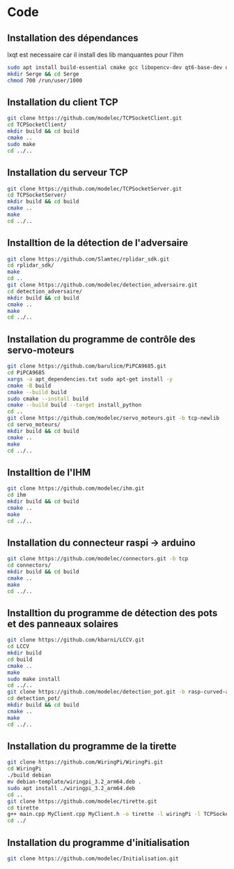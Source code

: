 # Code

## Installation des dépendances
lxqt est necessaire car il install des lib manquantes pour l'ihm

```BASH
sudo apt install build-essential cmake gcc libopencv-dev qt6-base-dev qt6-base-dev-tools lxqt-core qt6-wayland libcamera-dev
mkdir Serge && cd Serge
chmod 700 /run/user/1000
```

## Installation du client TCP
```BASH
git clone https://github.com/modelec/TCPSocketClient.git
cd TCPSocketClient/
mkdir build && cd build
cmake ..
sudo make 
cd ../..
```

## Installation du serveur TCP
```BASH
git clone https://github.com/modelec/TCPSocketServer.git
cd TCPSocketServer/
mkdir build && cd build
cmake ..
make
cd ../..
```

## Installtion de la détection de l'adversaire
```BASH
git clone https://github.com/Slamtec/rplidar_sdk.git
cd rplidar_sdk/
make
cd ..
git clone https://github.com/modelec/detection_adversaire.git
cd detection_adversaire/
mkdir build && cd build
cmake ..
make
cd ../..
```

## Installation du programme de contrôle des servo-moteurs
````Bash
git clone https://github.com/barulicm/PiPCA9685.git
cd PiPCA9685
xargs -a apt_dependencies.txt sudo apt-get install -y
cmake -B build
cmake --build build
sudo cmake --install build
cmake --build build --target install_python
cd ..
git clone https://github.com/modelec/servo_moteurs.git -b tcp-newlib
cd servo_moteurs/
mkdir build && cd build
cmake ..
make
cd ../..
````

## Installtion de l'IHM
````Bash
git clone https://github.com/modelec/ihm.git
cd ihm
mkdir build && cd build
cmake ..
make
cd ../..
````

## Installation du connecteur raspi -> arduino
````Bash
git clone https://github.com/modelec/connectors.git -b tcp
cd connectors/
mkdir build && cd build
cmake ..
make
cd ../..
````

## Installtion du programme de détection des pots et des panneaux solaires
````Bash
git clone https://github.com/kbarni/LCCV.git
cd LCCV
mkdir build
cd build
cmake ..
make
sudo make install
cd ../..
git clone https://github.com/modelec/detection_pot.git -b rasp-curved-aruco
cd detection_pot/
mkdir build && cd build
cmake ..
make
cd ../..
````

## Installation du programme de la tirette
````Bash
git clone https://github.com/WiringPi/WiringPi.git
cd WiringPi
./build debian
mv debian-template/wiringpi_3.2_arm64.deb .
sudo apt install ./wiringpi_3.2_arm64.deb
cd ..
git clone https://github.com/modelec/tirette.git
cd tirette
g++ main.cpp MyClient.cpp MyClient.h -o tirette -l wiringPi -l TCPSocket
cd ../
````

## Installation du programme d'initialisation
````Bash
git clone https://github.com/modelec/Initialisation.git
````